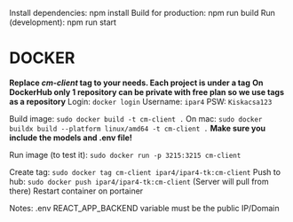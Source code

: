 Install dependencies: npm install
Build for production: npm run build
Run (development): npm run start


# DOCKER

**Replace *cm-client* tag to your needs. Each project is under a tag**
**On DockerHub only 1 repository can be private with free plan so we use tags as a repository**
Login: `docker login` Username: `ipar4` PSW: `Kiskacsa123`

Build image: `sudo docker build -t cm-client .` On mac: `sudo docker buildx build --platform linux/amd64 -t cm-client .`
**Make sure you include the models and .env file!**

Run image (to test it): `sudo docker run -p 3215:3215 cm-client`

Create tag: `sudo docker tag cm-client ipar4/ipar4-tk:cm-client`
Push to hub: `sudo docker push ipar4/ipar4-tk:cm-client` (Server will pull from there)
Restart container on portainer

Notes: .env REACT_APP_BACKEND variable must be the public IP/Domain

